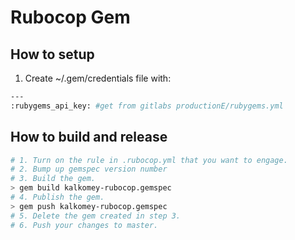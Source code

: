 # Rubocop Gem

## How to setup

1. Create ~/.gem/credentials file with:
```sh
---
:rubygems_api_key: #get from gitlabs productionE/rubygems.yml
```

## How to build and release

```sh
# 1. Turn on the rule in .rubocop.yml that you want to engage.
# 2. Bump up gemspec version number
# 3. Build the gem.
> gem build kalkomey-rubocop.gemspec
# 4. Publish the gem.
> gem push kalkomey-rubocop.gemspec
# 5. Delete the gem created in step 3.
# 6. Push your changes to master.
```
